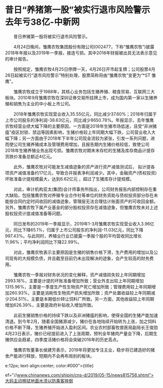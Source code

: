 # 昔日“养猪第一股”被实行退市风险警示 去年亏38亿-中新网

　　昔日养猪第一股将被实行退市风险警示。

　　4月24日晚间，雏鹰农牧集团股份有限公司(002477，下称“雏鹰农牧”)披露2018年年报以及2019年一季报，接连亏损。其中2018年财报被出具无法表示意见的审计报告。

　　按照规定，雏鹰农牧4月25日停牌一天，4月26日开市起复牌；公司股票4月26日起被实行“退市风险警示”特别处理，股票简称将由“雏鹰农牧”变更为“*ST 雏鹰”。

　　雏鹰农牧成立于1988年，其核心业务包括生猪养殖、粮食贸易、互联网三大板块。2010年9月雏鹰农牧在深圳证券交易所挂牌上市，成为国内第一家以生猪养殖和销售为主业的中小板上市公司。

　　2018年雏鹰农牧实现营业收入35.55亿元，同比减少37.60%；2018年归属于上市公司股东的净利润-38.63亿元，同比减少8650.78%。年报显示，去年雏鹰农牧经营业绩大幅下降的主要原因，一方面是2018年生猪市场低迷，且受“非洲猪瘟”疫区封锁、禁运等因素影响，生猪价格较上年同期大幅下跌，公司营业收入大幅下降；另一方面由于2018年下半年公司现金流较为紧张，引发一系列问题，进而使公司生猪养殖成本及管理费用增加，且报告期内生猪价格较低，致使公司2018年生猪养殖业务出现亏损。雏鹰农牧对期末末存栏的生猪及库存商品计提存货跌价准备总额近4亿元。

　　此外，雏鹰农牧对可能发生减值迹象的资产进行资产减值测试后， 拟计提各项资产减值准备约17亿元，导致合并报表净利润减少。其中，金融资产(债权投资)坏账准备计提规模最大，达到6.62亿元 ，超过了生猪库存计提规模。

　　对此，审计机构亚太(集团)会计师事务所指出，公司财务报告内部控制存在重大缺陷，包括雏鹰农牧对养殖专业合作社等单位的财务资助与债权投资部分存在未能按合同约定时间收回的减值迹象，管理层无法合理估计账面资产的可收回金额。另外，雏鹰农牧下属产业基金的部分股权投资存在减值迹象，但雏鹰农牧未对上述股权投资计提减值准备等问题。

　　同日发布的2019年一季报显示，2019年1-3月雏鹰农牧实现营业收入3.96亿元，同比下降65.1%，归属于上市公司股东的净利润-11.03亿元，同比下降997.43%。与此同时，养殖业行业已披露一季报个股的平均营收同比增长11.96%；平均净利润同比下降22.99%。

　　对此，雏鹰农牧表示主要原因是生猪的销售价格下滑，生产费用的增加以及公司现有的大规模负债，并且截至目前仍未出现解决的迹象，会产生较高的财务费用。

　　雏鹰农牧一季报对财务状况的变化解释，资产减值损失较上年同期增加2993.18%，主要是计提的坏账准备增加所致；营业外支出较上年同期增加1315.96%，主要是一季度生产性生物资产死亡增加所致；管理费用较上年同期增加260.93%，主要是消耗性生物资产损失增加所致；资产处置收益较上年同期减少204.51%，主要是本期低价转让饲料厂所致。另一方面，其他收益较上年同期增加626.39%，主要是政府补贴收入增加所致。

　　此前生猪销售价格的持续下跌以及非洲猪瘟的影响，使得全国的生猪产能加速清退。到今年2月，随着全国猪源减少，猪价在各地陆续开始转为上涨，加之饲料价格不断下降，生猪养殖开始进入盈利区间。农业农村部畜牧兽医局副局长王俊勋4月23日表示，猪价已经提前进入了上涨周期，预判全年猪肉产量会下降，后期生猪供应会趋紧，四季度活猪价格将会突破2016年的历史高点。

　　雏鹰农牧董事长侯建芳表示，2019年将更加专注主业，稳步将已建造好的猪舍产能进行释放，短期内不会再布局别的板块。

e:12px; text-align:center; color:#000">{title}

ef="//www.chinanews.com/shipin/cns-d/2019/05-15/news815756.shtml">大妈主动擦拭地面水渍以防乘客摔倒
